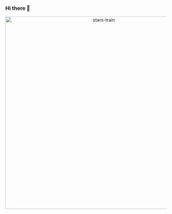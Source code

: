 ### Hi there 👋
<p align="center">
<img alt="stars-train" width="600px" src="https://media.tenor.com/WPqFfKvgIbUAAAAd/stars-train.gif"/>
</p>
<!--
**Intetrix/Intetrix** is a ✨ _special_ ✨ repository because its `README.md` (this file) appears on your GitHub profile.

Here are some ideas to get you started:

- 🔭 I’m currently working on ...
- 🌱 I’m currently learning ...
- 👯 I’m looking to collaborate on ...
- 🤔 I’m looking for help with ...
- 💬 Ask me about ...
- 📫 How to reach me: ...
- 😄 Pronouns: ...
- ⚡ Fun fact: ...
-->

